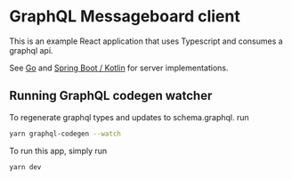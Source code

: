 # GraphQL Messageboard client

This is an example React application that uses Typescript and consumes a graphql api. 

See [Go](https://github.com/Neuman968/GraphQL-Go-Messageboard) and [Spring Boot / Kotlin](https://github.com/Neuman968/spring-graphql-messageboard) for server implementations.

## Running GraphQL codegen watcher

To regenerate graphql types and updates to schema.graphql. run 

```bash
yarn graphql-codegen --watch
```

To run this app, simply run 

```bash
yarn dev
```

